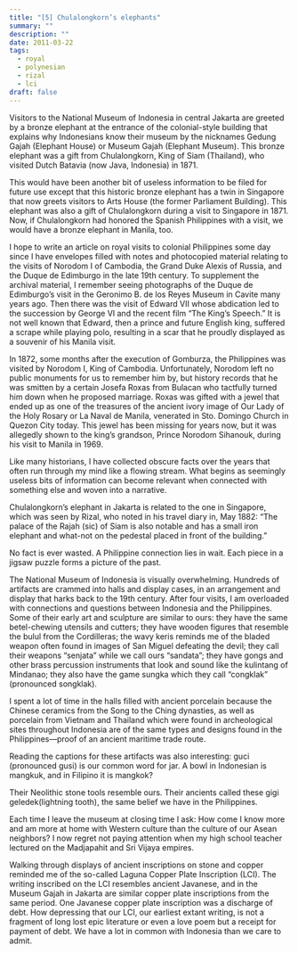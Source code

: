 ```yaml
---
title: "[5] Chulalongkorn’s elephants"
summary: ""
description: ""
date: 2011-03-22
tags:
  - royal
  - polynesian
  - rizal
  - lci
draft: false
---
```


Visitors to the National Museum of Indonesia in central Jakarta are greeted by a bronze elephant at the entrance of the colonial-style building that explains why Indonesians know their museum by the nicknames Gedung Gajah (Elephant House) or Museum Gajah (Elephant Museum). This bronze elephant was a gift from Chulalongkorn, King of  Siam (Thailand), who visited Dutch Batavia (now Java, Indonesia) in  1871.

This would have been another bit of useless information to be filed for future use except that this historic bronze elephant has a twin in Singapore that now greets visitors to Arts House (the former Parliament Building). This elephant was also a gift of Chulalongkorn during a visit to Singapore in 1871. Now, if  Chulalongkorn had honored the Spanish Philippines with a visit, we would have a bronze elephant in Manila, too.

I hope to write an article on royal visits to  colonial Philippines some day since I have envelopes filled with notes and photocopied material relating to the visits of Norodom I of Cambodia, the Grand Duke Alexis of Russia, and the Duque de Edimburgo in the late 19th century. To supplement the archival material, I remember seeing photographs of the Duque de Edimburgo’s visit in the Geronimo B. de los Reyes Museum in Cavite many years ago. Then there was the visit of Edward VII whose abdication led to the succession by George VI and the recent film “The King’s Speech.” It is not well known that Edward, then a prince and future English king, suffered a scrape while playing polo, resulting in a scar that he proudly displayed as a souvenir of his Manila visit.

In 1872, some months after the execution of Gomburza, the Philippines was visited by Norodom I, King of Cambodia. Unfortunately, Norodom left no public monuments for us to remember him by, but history records that he was smitten by a certain Josefa Roxas from Bulacan who tactfully turned him down when he proposed marriage. Roxas was gifted with a jewel that ended up as one of the treasures of the ancient ivory image of Our Lady of the Holy Rosary or La Naval de Manila, venerated in Sto. Domingo Church in Quezon City today.  This jewel has been missing for years now, but it was allegedly shown to the king’s grandson, Prince Norodom Sihanouk, during his visit to Manila in 1969.

Like many historians, I have collected obscure facts over the years that often run through my mind like a flowing stream. What begins as seemingly useless bits of information can become relevant when connected with something else and woven into a narrative.

Chulalongkorn’s elephant in Jakarta is related to the one in Singapore, which was seen by Rizal, who noted in his travel diary in, May 1882: “The palace of the Rajah (sic) of Siam is also notable and has a small iron elephant and what-not on the pedestal placed in front of the building.”

No fact is ever wasted. A Philippine connection lies in wait.  Each piece in a jigsaw puzzle forms a picture of the past.

The National Museum of Indonesia is visually overwhelming. Hundreds  of artifacts are crammed into halls and display cases, in an arrangement and display that harks back to the 19th century. After four visits, I am overloaded with connections and questions between Indonesia and the  Philippines. Some of their early art and sculpture are similar to ours: they have the same betel-chewing utensils and cutters; they have  wooden figures that resemble the bulul from the Cordilleras; the wavy  keris reminds me of the bladed weapon often found in images of San  Miguel defeating the devil; they call their weapons “senjata”  while we call  ours “sandata”; they have gongs and other brass percussion instruments that look and sound like the kulintang of Mindanao;  they also have the game sungka which they call “congklak” (pronounced songklak).

I spent a lot of time in the halls filled with ancient porcelain  because the Chinese ceramics from the Song to the Ching dynasties, as  well as porcelain from Vietnam and Thailand which were found in archeological sites throughout Indonesia are of the same types and designs found in the Philippines—proof of an ancient maritime trade route.

Reading the captions for these artifacts was also interesting: guci (pronounced gusi) is our common word for jar. A bowl in Indonesian is mangkuk, and in Filipino it is mangkok?

Their Neolithic stone tools resemble ours. Their ancients called these gigi geledek(lightning tooth), the same belief we have in the Philippines.

Each time I leave the museum at closing time I ask: How come I know more and am more at home with  Western culture than the culture of our Asean neighbors? I now regret not paying attention when my high school teacher lectured on the Madjapahit and Sri Vijaya empires.

Walking through displays of ancient inscriptions on stone and copper reminded me of the so-called Laguna Copper Plate Inscription (LCI). The writing inscribed on the LCI resembles ancient Javanese, and in the Museum Gajah in Jakarta are similar copper plate inscriptions from the  same period. One Javanese copper plate inscription was a discharge of  debt. How depressing that our LCI, our earliest extant writing, is not a  fragment of long lost epic literature or even a love poem but a receipt for payment of debt. We have a lot in common with Indonesia than we care to admit.

